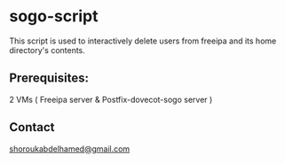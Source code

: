 # sogo-script
This script is used to interactively delete users from freeipa and its home directory's contents.
## Prerequisites:
2 VMs ( Freeipa server & Postfix-dovecot-sogo server )
## Contact
shoroukabdelhamed@gmail.com
